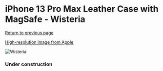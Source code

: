 # iPhone 13 Pro Max Leather Case with MagSafe - Wisteria

[Return to previous page](/iphone_13)

[High-resolution image from Apple](https://store.storeimages.cdn-apple.com/8756/as-images.apple.com/is/MM1P3?wid=4500&hei=4500&fmt=png)

<div style="width: 384px"><img src="/everysource/MM1P3.png" alt="Wisteria"></div>

### Under construction
